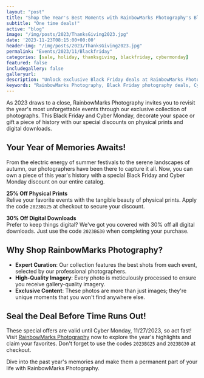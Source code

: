 ```yaml
---
layout: "post"
title: "Shop the Year's Best Moments with RainbowMarks Photography's Black Friday & Cyber Monday Sales!"
subtitle: "One time deals!"
active: "blog"
image: "/img/posts/2023/ThanksGiving2023.jpg"
date: '2023-11-23T08:15:00+00:00'
header-img: "/img/posts/2023/ThanksGiving2023.jpg"
permalink: "Events/2023/11/Blackfriday"
categories: [sale, holiday, thanksgiving, blackfriday, cybermonday]
featured: false
includegallery: false
galleryurl: 
description: "Unlock exclusive Black Friday deals at RainbowMarks Photography! Save on a curated selection of 2023's event photos with codes 2023BG25 for prints and 2023BG30 for digital downloads."
keywords: "RainbowMarks Photography, Black Friday photography deals, Cyber Monday photo discounts, event photography sale, photography discount codes, professional photo prints, digital photo downloads, exclusive photography offers, 2023 event highlights, photography specials"
---
```


As 2023 draws to a close, RainbowMarks Photography invites you to revisit the year's most unforgettable events through our exclusive collection of photographs. This Black Friday and Cyber Monday, decorate your space or gift a piece of history with our special discounts on physical prints and digital downloads.

## Your Year of Memories Awaits!

From the electric energy of summer festivals to the serene landscapes of autumn, our photographers have been there to capture it all. Now, you can own a piece of this year's history with a special Black Friday and Cyber Monday discount on our entire catalog.

**25% Off Physical Prints**  
Relive your favorite events with the tangible beauty of physical prints. Apply the code `2023BG25` at checkout to secure your discount.

**30% Off Digital Downloads**  
Prefer to keep things digital? We've got you covered with 30% off all digital downloads. Just use the code `2023BG30` when completing your purchase.


## Why Shop RainbowMarks Photography?
- **Expert Curation**: Our collection features the best shots from each event, selected by our professional photographers.
- **High-Quality Imagery**: Every photo is meticulously processed to ensure you receive gallery-quality imagery.
- **Exclusive Content**: These photos are more than just images; they're unique moments that you won't find anywhere else.

## Seal the Deal Before Time Runs Out!

These special offers are valid until Cyber Monday, 11/27/2023, so act fast! Visit [RainbowMarks Photography](https://photos.rainbowmarks.com/) now to explore the year's highlights and claim your favorites. Don't forget to use the codes `2023BG25` and `2023BG30` at checkout.

Dive into the past year's memories and make them a permanent part of your life with RainbowMarks Photography.

